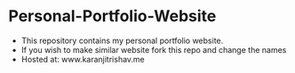 # Personal-Portfolio-Website

<ul>
<li>This repository contains my personal portfolio website.</li>
<li>If you wish to make similar website fork this repo and change the names</li>
<li>Hosted at: www.karanjitrishav.me </li>
</ul>
